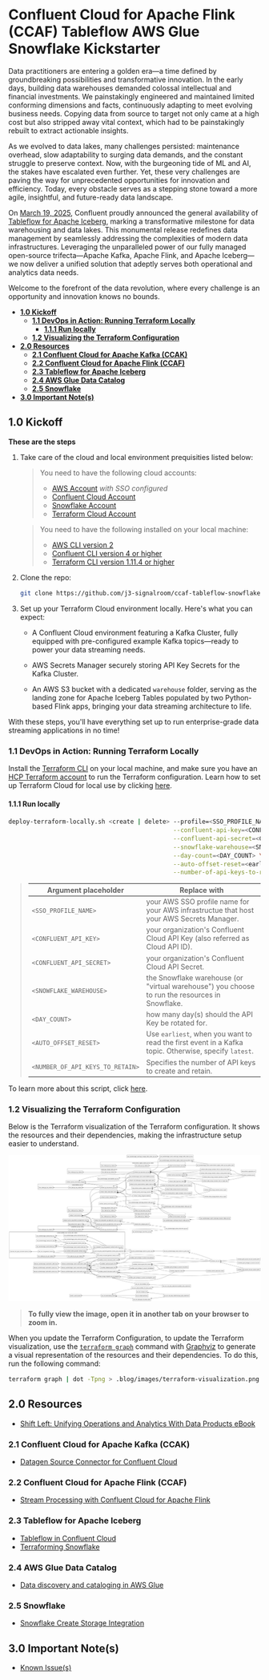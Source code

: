 # Confluent Cloud for Apache Flink (CCAF) Tableflow AWS Glue Snowflake Kickstarter

Data practitioners are entering a golden era—a time defined by groundbreaking possibilities and transformative innovation. In the early days, building data warehouses demanded colossal intellectual and financial investments. We painstakingly engineered and maintained limited conforming dimensions and facts, continuously adapting to meet evolving business needs. Copying data from source to target not only came at a high cost but also stripped away vital context, which had to be painstakingly rebuilt to extract actionable insights.

As we evolved to data lakes, many challenges persisted: maintenance overhead, slow adaptability to surging data demands, and the constant struggle to preserve context. Now, with the burgeoning tide of ML and AI, the stakes have escalated even further. Yet, these very challenges are paving the way for unprecedented opportunities for innovation and efficiency. Today, every obstacle serves as a stepping stone toward a more agile, insightful, and future-ready data landscape.

On [March 19, 2025](https://docs.confluent.io/cloud/current/release-notes/index.html#march-19-2025), Confluent proudly announced the general availability of [Tableflow for Apache Iceberg](https://docs.confluent.io/cloud/current/topics/tableflow/overview.html#cloud-tableflow), marking a transformative milestone for data warehousing and data lakes. This monumental release redefines data management by seamlessly addressing the complexities of modern data infrastructures. Leveraging the unparalleled power of our fully managed open-source trifecta—Apache Kafka, Apache Flink, and Apache Iceberg—we now deliver a unified solution that adeptly serves both operational and analytics data needs.

Welcome to the forefront of the data revolution, where every challenge is an opportunity and innovation knows no bounds.

<!-- toc -->
+ [**1.0 Kickoff**](#10-kickoff)
    - [**1.1 DevOps in Action: Running Terraform Locally**](#11-devops-in-action-running-terraform-locally)
        + [**1.1.1 Run locally**](#111-run-locally)
    - [**1.2 Visualizing the Terraform Configuration**](#12-visualizing-the-terraform-configuration)
+ [**2.0 Resources**](#20-resources)
    - [**2.1 Confluent Cloud for Apache Kafka (CCAK)**](#21-confluent-cloud-for-apache-kafka-ccak)
    - [**2.2 Confluent Cloud for Apache Flink (CCAF)**](#22-confluent-cloud-for-apache-flink-ccaf)
    - [**2.3 Tableflow for Apache Iceberg**](#23-tableflow-for-apache-iceberg)
    - [**2.4 AWS Glue Data Catalog**](#24-aws-glue-data-catalog)
    - [**2.5 Snowflake**](#25-snowflake)
+ [**3.0 Important Note(s)**](#30-important-notes)
<!-- tocstop -->

## 1.0 Kickoff

**These are the steps**

1. Take care of the cloud and local environment prequisities listed below:
    > You need to have the following cloud accounts:
    > - [AWS Account](https://signin.aws.amazon.com/) *with SSO configured*
    > - [Confluent Cloud Account](https://confluent.cloud/)
    > - [Snowflake Account](https://app.snowflake.com/)
    > - [Terraform Cloud Account](https://app.terraform.io/)

    > You need to have the following installed on your local machine:
    > - [AWS CLI version 2](https://docs.aws.amazon.com/cli/latest/userguide/getting-started-install.html)
    > - [Confluent CLI version 4 or higher](https://docs.confluent.io/confluent-cli/4.0/overview.html)
    > - [Terraform CLI version 1.11.4 or higher](https://developer.hashicorp.com/terraform/install)

2. Clone the repo:
    ```bash
    git clone https://github.com/j3-signalroom/ccaf-tableflow-snowflake-kickstarter.git
    ```

3. Set up your Terraform Cloud environment locally. Here's what you can expect:

    - A Confluent Cloud environment featuring a Kafka Cluster, fully equipped with pre-configured example Kafka topics—ready to power your data streaming needs.

    - AWS Secrets Manager securely storing API Key Secrets for the Kafka Cluster.

    - An AWS S3 bucket with a dedicated `warehouse` folder, serving as the landing zone for Apache Iceberg Tables populated by two Python-based Flink apps, bringing your data streaming architecture to life.

With these steps, you'll have everything set up to run enterprise-grade data streaming applications in no time!

### 1.1 DevOps in Action: Running Terraform Locally
Install the [Terraform CLI](https://developer.hashicorp.com/terraform/tutorials/aws-get-started/install-cli) on your local machine, and make sure you have an [HCP Terraform account](https://app.terraform.io/session) to run the Terraform configuration.  Learn how to set up Terraform Cloud for local use by clicking [here](.blog/setup-terraform-cloud.md).

#### 1.1.1 Run locally
```bash
deploy-terraform-locally.sh <create | delete> --profile=<SSO_PROFILE_NAME> \
                                              --confluent-api-key=<CONFLUENT_API_KEY> \
                                              --confluent-api-secret=<CONFLUENT_API_SECRET> \
                                              --snowflake-warehouse=<SNOWFLAKE_WAREHOUSE> \
                                              --day-count=<DAY_COUNT> \
                                              --auto-offset-reset=<earliest | latest> \
                                              --number-of-api-keys-to-retain=<NUMBER_OF_API_KEYS_TO_RETAIN>
```
> Argument placeholder|Replace with
> -|-
> `<SSO_PROFILE_NAME>`|your AWS SSO profile name for your AWS infrastructue that host your AWS Secrets Manager.
> `<CONFLUENT_API_KEY>`|your organization's Confluent Cloud API Key (also referred as Cloud API ID).
> `<CONFLUENT_API_SECRET>`|your organization's Confluent Cloud API Secret.
> `<SNOWFLAKE_WAREHOUSE>`|the Snowflake warehouse (or "virtual warehouse") you choose to run the resources in Snowflake.
> `<DAY_COUNT>`|how many day(s) should the API Key be rotated for.
> `<AUTO_OFFSET_RESET>`|Use `earliest`, when you want to read the first event in a Kafka topic.  Otherwise, specify `latest`.
> `<NUMBER_OF_API_KEYS_TO_RETAIN>`|Specifies the number of API keys to create and retain.

To learn more about this script, click [here](.blog/deploy-terraform-locally-script-explanation.md).

### 1.2 Visualizing the Terraform Configuration
Below is the Terraform visualization of the Terraform configuration. It shows the resources and their dependencies, making the infrastructure setup easier to understand.

![Terraform Visulization](.blog/images/terraform-visualization.png)

> **To fully view the image, open it in another tab on your browser to zoom in.**

When you update the Terraform Configuration, to update the Terraform visualization, use the [`terraform graph`](https://developer.hashicorp.com/terraform/cli/commands/graph) command with [Graphviz](https://graphviz.org/) to generate a visual representation of the resources and their dependencies.  To do this, run the following command:

```bash
terraform graph | dot -Tpng > .blog/images/terraform-visualization.png
```

## 2.0 Resources
* [Shift Left: Unifying Operations and Analytics With Data Products eBook](https://www.confluent.io/resources/ebook/unifying-operations-analytics-with-data-products/?utm_medium=sem&utm_source=google&utm_campaign=ch.sem_br.nonbrand_tp.prs_tgt.dsa_mt.dsa_rgn.namer_lng.eng_dv.all_con.resources&utm_term=&creative=&device=c&placement=&gad_source=1&gad_campaignid=12131734288&gbraid=0AAAAADRv2c3NnjtbB2EmbR4ZfsjGY1Uge&gclid=EAIaIQobChMIm5KUs7GhjQMVQDUIBR0YgAilEAAYASAAEgKu8_D_BwE)

### 2.1 Confluent Cloud for Apache Kafka (CCAK)
* [Datagen Source Connector for Confluent Cloud](https://docs.confluent.io/cloud/current/connectors/cc-datagen-source.html)

### 2.2 Confluent Cloud for Apache Flink (CCAF)
* [Stream Processing with Confluent Cloud for Apache Flink](https://docs.confluent.io/cloud/current/flink/overview.html#stream-processing-with-af-long)

### 2.3 Tableflow for Apache Iceberg
* [Tableflow in Confluent Cloud](https://docs.confluent.io/cloud/current/topics/tableflow/overview.html#cloud-tableflow)
* [Terraforming Snowflake](https://quickstarts.snowflake.com/guide/terraforming_snowflake/index.html?index=..%2F..index&utm_cta=website-workload-cortex-timely-content-copilot-ama#0)

### 2.4 AWS Glue Data Catalog
* [Data discovery and cataloging in AWS Glue](https://docs.aws.amazon.com/glue/latest/dg/catalog-and-crawler.html)

### 2.5 Snowflake
* [Snowflake Create Storage Integration](https://docs.snowflake.com/en/sql-reference/sql/create-storage-integration)

## 3.0 Important Note(s)
* [Known Issue(s)](KNOWNISSUES.md)